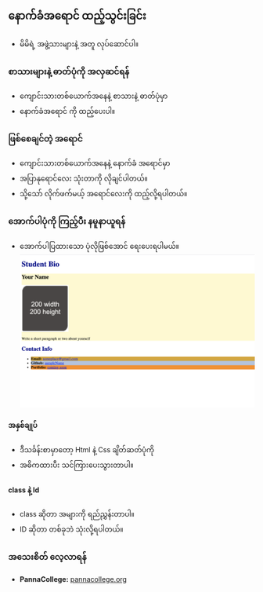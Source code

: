 ##  နောက်ခံအရောင် ထည့်သွင်းခြင်း 
- မိမိရဲ့ အဖွဲ့သားများနဲ့ အတူ လုပ်ဆောင်ပါ။ 

### စာသားများနဲ့ ဓာတ်ပုံကို အလှဆင်ရန် 
- ကျောင်းသားတစ်ယောက်အနေနဲ့ စာသားနဲ့ ဓာတ်ပုံမှာ 
- နောက်ခံအရောင်  ကို ထည့်ပေးပါ။ 

### ဖြစ်စေချင်တဲ့ အရောင် 
- ကျောင်းသားတစ်ယောက်အနေနဲ့ နောက်ခံ အရောင်မှာ 
- အပြာနုရောင်လေး သုံးတာကို လိုချင်ပါတယ်။ 
- သို့သော် လိုက်ဖက်မယ့် အရောင်လေးကို ထည့်လို့ရပါတယ်။ 

### အောက်ပါပုံကို ကြည့်ပီး နမူနာယူရန်
- အောက်ပါပြထားသော ပုံလိုဖြစ်အောင် ရေးပေးရပါမယ်။ 
![alt text](<assets/images/image-1 copy.png>)

#### အနှစ်ချုပ် 
- ဒီသင်္ခန်းစာမှာတော့  Html နဲ့ Css ချိတ်ဆတ်ပုံကို 
- အဓိကထားပီး သင်ကြားပေးသွားတာပါ။ 
#### class နဲ့ Id 
- class ဆိုတာ အများကို ရည်ညွှန်းတာပါ။ 
- ID ဆိုတာ တစ်ခုဘဲ သုံးလို့ရပါတယ်။ 


### အသေးစိတ် လေ့လာရန် 
- **PannaCollege:** [pannacollege.org](https://sites.google.com/pannacollege.org/pannacollege/home)



